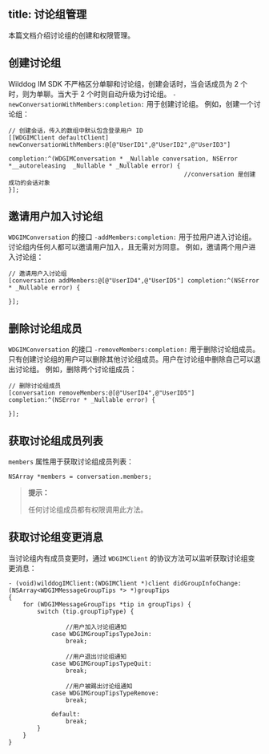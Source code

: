 title: 讨论组管理
---

本篇文档介绍讨论组的创建和权限管理。

## 创建讨论组
Wilddog IM SDK 不严格区分单聊和讨论组，创建会话时，当会话成员为 2 个时，则为单聊。当大于 2 个时则自动升级为讨论组。
`-newConversationWithMembers:completion:` 用于创建讨论组。
例如，创建一个讨论组：

```
// 创建会话，传入的数组中默认包含登录用户 ID
[[WDGIMClient defaultClient] newConversationWithMembers:@[@"UserID1",@"UserID2",@"UserID3"]
                                             completion:^(WDGIMConversation * _Nullable conversation, NSError *__autoreleasing  _Nullable * _Nullable error) {
                                                 //conversation 是创建成功的会话对象
}];
```

## 邀请用户加入讨论组

`WDGIMConversation` 的接口 `-addMembers:completion:` 用于拉用户进入讨论组。
讨论组内任何人都可以邀请用户加入，且无需对方同意。
例如，邀请两个用户进入讨论组：

```
// 邀请用户入讨论组
[conversation addMembers:@[@"UserID4",@"UserID5"] completion:^(NSError * _Nullable error) {
        
}];
```
 
## 删除讨论组成员

`WDGIMConversation` 的接口 `-removeMembers:completion:` 用于删除讨论组成员。
只有创建讨论组的用户可以删除其他讨论组成员。用户在讨论组中删除自己可以退出讨论组。
例如，删除两个讨论组成员：
```
// 删除讨论组成员
[conversation removeMembers:@[@"UserID4",@"UserID5"] completion:^(NSError * _Nullable error) {
        
}];
```

## 获取讨论组成员列表

`members` 属性用于获取讨论组成员列表：

```
NSArray *members = conversation.members;
```
<blockquote class="notice">
  <p><strong>提示：</strong></p>
  任何讨论组成员都有权限调用此方法。
</blockquote>


## 获取讨论组变更消息

当讨论组内有成员变更时，通过 `WDGIMClient` 的协议方法可以监听获取讨论组变更消息：

```objc
- (void)wilddogIMClient:(WDGIMClient *)client didGroupInfoChange:(NSArray<WDGIMMessageGroupTips *> *)groupTips
{
    for (WDGIMMessageGroupTips *tip in groupTips) {
        switch (tip.groupTipType) {
                
                //用户加入讨论组通知
            case WDGIMGroupTipsTypeJoin:
                break;
                
                //用户退出讨论组通知
            case WDGIMGroupTipsTypeQuit:
                break;
                
                //用户被踢出讨论组通知
            case WDGIMGroupTipsTypeRemove:
                break;
                
            default:
                break;
        }
    }
}	
```

 
 